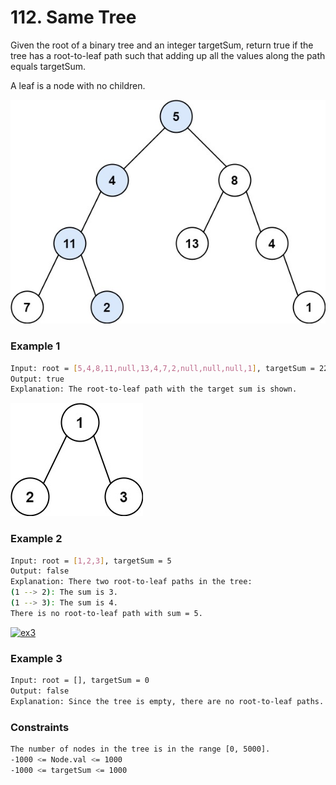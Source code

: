 # 112. Same Tree

Given the root of a binary tree and an integer targetSum, return true if the tree has a root-to-leaf path such that adding up all the values along the path equals targetSum.

A leaf is a node with no children.

[![pathsum1](pathsum1.jpg)]()
### Example 1
```sh
Input: root = [5,4,8,11,null,13,4,7,2,null,null,null,1], targetSum = 22
Output: true
Explanation: The root-to-leaf path with the target sum is shown.
```

[![pathsum2](pathsum2.jpg)]()
### Example 2
```sh
Input: root = [1,2,3], targetSum = 5
Output: false
Explanation: There two root-to-leaf paths in the tree:
(1 --> 2): The sum is 3.
(1 --> 3): The sum is 4.
There is no root-to-leaf path with sum = 5.
```

[![ex3](ex3.jpg)]()
### Example 3
```sh
Input: root = [], targetSum = 0
Output: false
Explanation: Since the tree is empty, there are no root-to-leaf paths.
```

### Constraints
```sh
The number of nodes in the tree is in the range [0, 5000].
-1000 <= Node.val <= 1000
-1000 <= targetSum <= 1000
```
